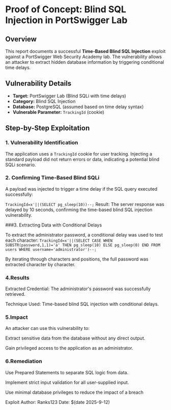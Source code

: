 # Proof of Concept: Blind SQL Injection in PortSwigger Lab

## Overview
This report documents a successful **Time-Based Blind SQL Injection** exploit against a PortSwigger Web Security Academy lab. The vulnerability allows an attacker to extract hidden database information by triggering conditional time delays.

## Vulnerability Details
- **Target:** PortSwigger Lab (Blind SQLi with time delays)
- **Category:** Blind SQL Injection
- **Database:** PostgreSQL (assumed based on time delay syntax)
- **Vulnerable Parameter:** `TrackingId` (cookie)

## Step-by-Step Exploitation

### 1. Vulnerability Identification
The application uses a `TrackingId` cookie for user tracking. Injecting a standard payload did not return errors or data, indicating a potential blind SQLi scenario.

### 2. Confirming Time-Based Blind SQLi
A payload was injected to trigger a time delay if the SQL query executed successfully:

```TrackingId=x'||(SELECT pg_sleep(10))--;```
Result: The server response was delayed by 10 seconds, confirming the time-based blind SQL injection vulnerability.

###3. Extracting Data with Conditional Delays

To extract the administrator password, a conditional delay was used to test each character:
```TrackingId=x'||(SELECT CASE WHEN SUBSTR(password,1,1)='a' THEN pg_sleep(10) ELSE pg_sleep(0) END FROM users WHERE username='administrator')--;```

By iterating through characters and positions, the full password was extracted character by character.

### 4.Results

   Extracted Credential: The administrator's password was successfully retrieved.

   Technique Used: Time-based blind SQL injection with conditional delays.

### 5.Impact

An attacker can use this vulnerability to:

   Extract sensitive data from the database without any direct output.

   Gain privileged access to the application as an administrator.

### 6.Remediation

   Use Prepared Statements to separate SQL logic from data.

   Implement strict input validation for all user-supplied input.

   Use minimal database privileges to reduce the impact of a breach

Exploit Author: Ranks123
Date: $(date 2025-9-12)
